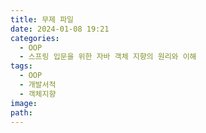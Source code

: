 ```yaml
---
title: 무제 파일
date: 2024-01-08 19:21
categories:
  - OOP
  - 스프링 입문을 위한 자바 객체 지향의 원리와 이해
tags:
  - OOP
  - 개발서적
  - 객체지향
image: 
path:
---
```

